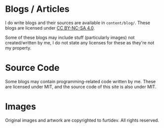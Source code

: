 # Blogs / Articles
I do write blogs and their sources are available in `content/blog/`. These blogs are licensed under [CC BY-NC-SA 4.0](https://creativecommons.org/licenses/by-nc-sa/4.0/). 

Some of these blogs may include stuff (particularly images) not created/written by me, I do not state any licenses for these as they're not my property.

# Source Code
Some blogs may contain programming-related code written by me. These are licensed under MIT, and the source code of this site is also under MIT.

# Images
Original images and artwork are copyrighted to furtidev. All rights reserved. 